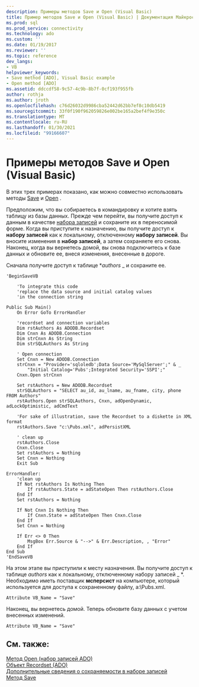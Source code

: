 ```yaml
---
description: Примеры методов Save и Open (Visual Basic)
title: Пример методов Save и Open (Visual Basic) | Документация Майкрософт
ms.prod: sql
ms.prod_service: connectivity
ms.technology: ado
ms.custom: ''
ms.date: 01/19/2017
ms.reviewer: ''
ms.topic: reference
dev_langs:
- VB
helpviewer_keywords:
- Save method [ADO], Visual Basic example
- Open method [ADO]
ms.assetid: ddccdf58-9c57-4c9b-8b7f-0cf193f955fb
author: rothja
ms.author: jroth
ms.openlocfilehash: c76d26032d9986cba52442d62bb7ef8c10db5419
ms.sourcegitcommit: 33f0f190f962059826e002be165a2bef4f9e350c
ms.translationtype: MT
ms.contentlocale: ru-RU
ms.lasthandoff: 01/30/2021
ms.locfileid: "99166607"
---
```

# <a name="save-and-open-methods-example-vb"></a>Примеры методов Save и Open (Visual Basic)
В этих трех примерах показано, как можно совместно использовать методы [Save](./save-method.md) и [Open](./open-method-ado-recordset.md) .  
  
 Предположим, что вы собираетесь в командировку и хотите взять таблицу из базы данных. Прежде чем перейти, вы получите доступ к данным в качестве [набора записей](./recordset-object-ado.md) и сохраните их в переносимой форме. Когда вы приступите к назначению, вы получите доступ к **набору записей** как к локальному, отключенному **набору записей**. Вы вносите изменения в **набор записей**, а затем сохраняете его снова. Наконец, когда вы вернетесь домой, вы снова подключитесь к базе данных и обновите ее, внеся изменения, внесенные в дороге.  
  
 Сначала получите доступ к таблице **_authors_* _ и сохраните ее.  
  
```  
'BeginSaveVB  
  
    'To integrate this code  
    'replace the data source and initial catalog values  
    'in the connection string  
  
Public Sub Main()  
    On Error GoTo ErrorHandler  
  
    'recordset and connection variables  
    Dim rstAuthors As ADODB.Recordset  
    Dim Cnxn As ADODB.Connection  
    Dim strCnxn As String  
    Dim strSQLAuthors As String  
  
    ' Open connection  
    Set Cnxn = New ADODB.Connection  
    strCnxn = "Provider='sqloledb';Data Source='MySqlServer';" & _  
        "Initial Catalog='Pubs';Integrated Security='SSPI';"  
    Cnxn.Open strCnxn  
  
    Set rstAuthors = New ADODB.Recordset  
    strSQLAuthors = "SELECT au_id, au_lname, au_fname, city, phone FROM Authors"  
    rstAuthors.Open strSQLAuthors, Cnxn, adOpenDynamic, adLockOptimistic, adCmdText  
  
    'For sake of illustration, save the Recordset to a diskette in XML format  
    rstAuthors.Save "c:\Pubs.xml", adPersistXML  
  
    ' clean up  
    rstAuthors.Close  
    Cnxn.Close  
    Set rstAuthors = Nothing  
    Set Cnxn = Nothing  
    Exit Sub  
  
ErrorHandler:  
    'clean up  
    If Not rstAuthors Is Nothing Then  
        If rstAuthors.State = adStateOpen Then rstAuthors.Close  
    End If  
    Set rstAuthors = Nothing  
  
    If Not Cnxn Is Nothing Then  
        If Cnxn.State = adStateOpen Then Cnxn.Close  
    End If  
    Set Cnxn = Nothing  
  
    If Err <> 0 Then  
        MsgBox Err.Source & "-->" & Err.Description, , "Error"  
    End If  
End Sub  
'EndSaveVB  
```  
  
 На этом этапе вы приступили к месту назначения. Вы получите доступ к таблице _*_authors_*_ как к локальному, отключенному набору записей _ *. Необходимо иметь поставщик **мсперсист** на компьютере, который используется для доступа к сохраненному файлу, a:\Pubs.xml.  
  
```  
Attribute VB_Name = "Save"  
```  
  
 Наконец, вы вернетесь домой. Теперь обновите базу данных с учетом внесенных изменений.  
  
```  
Attribute VB_Name = "Save"  
```  
  
## <a name="see-also"></a>См. также:  
 [Метод Open (набор записей ADO)](./open-method-ado-recordset.md)   
 [Объект Recordset (ADO)](./recordset-object-ado.md)   
 [Дополнительные сведения о сохраняемости в наборе записей](../../guide/data/more-about-recordset-persistence.md)   
 [Метод Save](./save-method.md)